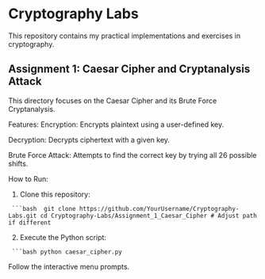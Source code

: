 # Cryptography Labs

This repository contains my practical implementations and exercises in cryptography.
## Assignment 1: Caesar Cipher and Cryptanalysis Attack

This directory focuses on the Caesar Cipher and its Brute Force Cryptanalysis.

Features:
Encryption: Encrypts plaintext using a user-defined key.

Decryption: Decrypts ciphertext with a given key.

Brute Force Attack: Attempts to find the correct key by trying all 26 possible shifts.

How to Run:
1. Clone this repository:

` ```bash 
git clone https://github.com/YourUsername/Cryptography-Labs.git
cd Cryptography-Labs/Assignment_1_Caesar_Cipher # Adjust path if different`

2. Execute the Python script:

 ` ```bash
python caesar_cipher.py`

Follow the interactive menu prompts.
